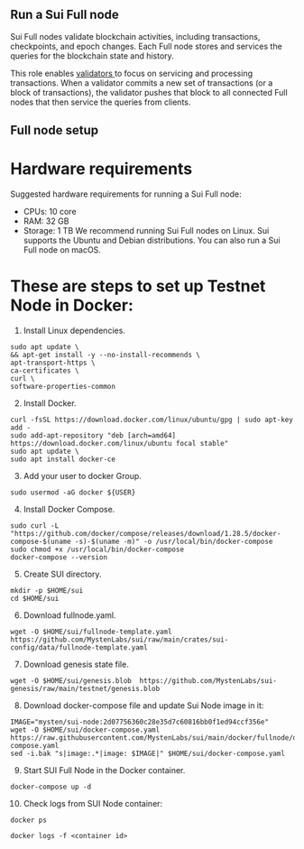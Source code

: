 ## Run a Sui Full node
Sui Full nodes validate blockchain activities, including transactions, checkpoints, and epoch changes. Each Full node stores and services the queries for the blockchain state and history.

This role enables [ validators ](https://docs.sui.io/devnet/learn/architecture/validators) to focus on servicing and processing transactions. When a validator commits a new set of transactions (or a block of transactions), the validator pushes that block to all connected Full nodes that then service the queries from clients.

## Full node setup
# Hardware requirements
Suggested hardware requirements for running a Sui Full node:

- CPUs: 10 core 
- RAM: 32 GB 
- Storage: 1 TB 
We recommend running Sui Full nodes on Linux. Sui supports the Ubuntu and Debian distributions. You can also run a Sui Full node on macOS.

# These are steps to set up Testnet Node in Docker:

1. Install Linux dependencies.
```
sudo apt update \
&& apt-get install -y --no-install-recommends \
apt-transport-https \
ca-certificates \
curl \
software-properties-common
```
2. Install Docker.
```
curl -fsSL https://download.docker.com/linux/ubuntu/gpg | sudo apt-key add -
sudo add-apt-repository "deb [arch=amd64] https://download.docker.com/linux/ubuntu focal stable"
sudo apt update \
sudo apt install docker-ce
```
3. Add your user to docker Group.
```
sudo usermod -aG docker ${USER}
```
4. Install Docker Compose.
```
sudo curl -L "https://github.com/docker/compose/releases/download/1.28.5/docker-compose-$(uname -s)-$(uname -m)" -o /usr/local/bin/docker-compose
sudo chmod +x /usr/local/bin/docker-compose
docker-compose --version
```
5. Create SUI directory.
```
mkdir -p $HOME/sui
cd $HOME/sui
```
6. Download fullnode.yaml.
```
wget -O $HOME/sui/fullnode-template.yaml https://github.com/MystenLabs/sui/raw/main/crates/sui-config/data/fullnode-template.yaml
```
7. Download genesis state file.
```
wget -O $HOME/sui/genesis.blob  https://github.com/MystenLabs/sui-genesis/raw/main/testnet/genesis.blob
```
8. Download docker-compose file and update Sui Node image in it:
```
IMAGE="mysten/sui-node:2d07756360c28e35d7c60816bb0f1ed94ccf356e"
wget -O $HOME/sui/docker-compose.yaml https://raw.githubusercontent.com/MystenLabs/sui/main/docker/fullnode/docker-compose.yaml
sed -i.bak "s|image:.*|image: $IMAGE|" $HOME/sui/docker-compose.yaml
```
9. Start SUI Full Node in the Docker container.
```
docker-compose up -d
```
10. Check logs from SUI Node container:
```
docker ps

docker logs -f <container id>
```